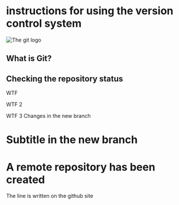 # **instructions for using the version control system**

![The git logo](images.jpeg)

## What is Git?

## Checking the repository status

WTF

WTF 2

WTF 3
Changes in the new branch

# Subtitle in the new branch

# A remote repository has been created

The line is written on the github site
